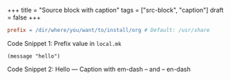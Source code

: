 +++
title = "Source block with caption"
tags = ["src-block", "caption"]
draft = false
+++

```makefile
prefix = /dir/where/you/want/to/install/org # Default: /usr/share
```

<div class="src-block-caption">
  <span class="src-block-number">Code Snippet 1</span>:
  Prefix value in <code>local.mk</code>
</div>

```emacs-lisp
(message "hello")
```

<div class="src-block-caption">
  <span class="src-block-number">Code Snippet 2</span>:
  Hello &#x2014; Caption with em-dash &#x2013; and &#x2013; en-dash
</div>
